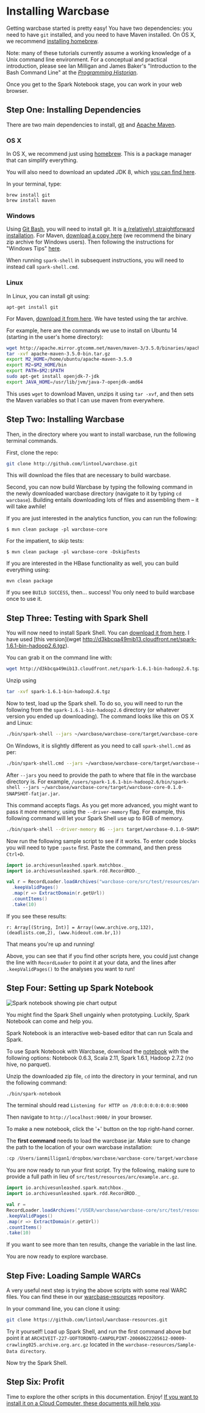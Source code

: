 # Installing Warcbase

Getting warcbase started is pretty easy! You have two dependencies: you need to have `git` installed, and you need to have Maven installed. On OS X, we recommend [installing homebrew](http://brew.sh/). 

Note: many of these tutorials currently assume a working knowledge of a Unix command line environment. For a conceptual and practical introduction, please see Ian Milligan and James Baker's "Introduction to the Bash Command Line" at the [*Programming Historian*](http://programminghistorian.org/lessons/intro-to-bash).

Once you get to the Spark Notebook stage, you can work in your web browser.

## Step One: Installing Dependencies

There are two main dependencies to install, [git](https://git-scm.com/) and [Apache Maven](https://maven.apache.org/). 

### OS X

In OS X, we recommend just using [homebrew](http://brew.sh/). This is a package manager that can simplify everything. 

You will also need to download an updated JDK 8, which [you can find here](http://www.oracle.com/technetwork/java/javase/downloads/jdk8-downloads-2133151.html).

In your terminal, type:

```
brew install git
brew install maven
```

### Windows

Using [Git Bash](https://git-for-windows.github.io/), you will need to install git. It is [a (relatively) straightforward installation](https://git-scm.com/). For Maven, [download a copy here](https://maven.apache.org/download.cgi) (we recommend the binary zip archive for Windows users). Then following the instructions for "Windows Tips" [here](https://maven.apache.org/install.html). 

When running `spark-shell` in subsequent instructions, you will need to instead call `spark-shell.cmd`.

### Linux

In Linux, you can install git using:

```
apt-get install git
```

For Maven, [download it from here](https://maven.apache.org/download.cgi). We have tested using the tar archive.

For example, here are the commands we use to install on Ubuntu 14 (starting in the user's home directory):

```bash
wget http://apache.mirror.gtcomm.net/maven/maven-3/3.5.0/binaries/apache-maven-3.5.0-bin.tar.gz
tar -xvf apache-maven-3.5.0-bin.tar.gz
export M2_HOME=/home/ubuntu/apache-maven-3.5.0
export M2=$M2_HOME/bin
export PATH=$M2:$PATH
sudo apt-get install openjdk-7-jdk
export JAVA_HOME=/usr/lib/jvm/java-7-openjdk-amd64
```

This uses `wget` to download Maven, unzips it using `tar -xvf`, and then sets the Maven variables so that I can use maven from everywhere. 

## Step Two: Installing Warcbase

Then, in the directory where you want to install warcbase, run the following terminal commands.

First, clone the repo:

```bash
git clone http://github.com/lintool/warcbase.git
```

This will download the files that are necessary to build warcbase.

Second, you can now build Warcbase by typing the following command in the newly downloaded warcbase directory (navigate to it by typing `cd warcbase`). Building entails downloading lots of files and assembling them – it will take awhile!

If you are just interested in the analytics function, you can run the following:

```
$ mvn clean package -pl warcbase-core
```

For the impatient, to skip tests:

```
$ mvn clean package -pl warcbase-core -DskipTests
```

If you are interested in the HBase functionality as well, you can build everything using:

```
mvn clean package
```

If you see `BUILD SUCCESS`, then... success! You only need to build warcbase once to use it.

## Step Three: Testing with Spark Shell

You will now need to install Spark Shell. You can [download it from here](http://spark.apache.org/downloads.html). I have used [this version](wget http://d3kbcqa49mib13.cloudfront.net/spark-1.6.1-bin-hadoop2.6.tgz).

You can grab it on the command line with:

```bash
wget http://d3kbcqa49mib13.cloudfront.net/spark-1.6.1-bin-hadoop2.6.tgz
```

Unzip using

```bash
tar -xvf spark-1.6.1-bin-hadoop2.6.tgz
```

Now to test, load up the Spark shell. To do so, you will need to run the following from the `spark-1.6.1-bin-hadoop2.6` directory (or whatever version you ended up downloading). The command looks like this on OS X and Linux:

```bash
./bin/spark-shell --jars ~/warcbase/warcbase-core/target/warcbase-core-0.1.0-SNAPSHOT-fatjar.jar
```

On Windows, it is slightly different as you need to call `spark-shell.cmd` as per:

```bash
./bin/spark-shell.cmd --jars ~/warcbase/warcbase-core/target/warcbase-core-0.1.0-SNAPSHOT-fatjar.jar
```

After `--jars` you need to provide the path to where that file in the warcbase directory is. For example, `/users/spark-1.6.1-bin-hadoop2.6/bin/spark-shell --jars ~/warcbase/warcbase-core/target/warcbase-core-0.1.0-SNAPSHOT-fatjar.jar`.

This command accepts flags. As you get more advanced, you might want to pass it more memory, using the `--driver-memory` flag. For example, this following command will let your Spark Shell use up to 8GB of memory.

```bash
./bin/spark-shell --driver-memory 8G --jars target/warcbase-0.1.0-SNAPSHOT-fatjar.jar
```

Now run the following sample script to see if it works. To enter code blocks you will need to type `:paste` first. Paste the command, and then press `Ctrl+D`.

```scala
import io.archivesunleashed.spark.matchbox._
import io.archivesunleashed.spark.rdd.RecordRDD._

val r = RecordLoader.loadArchives("warcbase-core/src/test/resources/arc/example.arc.gz", sc)
  .keepValidPages()
  .map(r => ExtractDomain(r.getUrl))
  .countItems()
  .take(10)
```

If you see these results:

```
r: Array[(String, Int)] = Array((www.archive.org,132), (deadlists.com,2), (www.hideout.com.br,1))
```

That means you're up and running!

Above, you can see that if you find other scripts here, you could just change the line with `RecordLoader` to point it at your data, and the lines after `.keepValidPages()` to the analyses you want to run!

## Step Four: Setting up Spark Notebook

![Spark notebook showing pie chart output](https://raw.githubusercontent.com/ianmilligan1/WAHR/master/images/Spark-Notebook.png)

You might find the Spark Shell ungainly when prototyping. Luckily, Spark Notebook can come and help you.

Spark Notebook is an interactive web-based editor that can run Scala and Spark. 

To use Spark Notebook with Warcbase, download the [notebook](http://spark-notebook.io/) with the following options: Notebook 0.6.3, Scala 2.11, Spark 1.6.1, Hadoop 2.7.2 (no hive, no parquet).

Unzip the downloaded zip file, `cd` into the directory in your terminal, and run the following command:

```bash
./bin/spark-notebook
```

The terminal should read `Listening for HTTP on /0:0:0:0:0:0:0:0:9000`

Then navigate to `http://localhost:9000/` in your browser.

To make a new notebook, click the '+' button on the top right-hand corner.

The **first command** needs to load the warcbase jar. Make sure to change the path to the location of your own warcbase installation:

```scala
:cp /Users/ianmilligan1/dropbox/warcbase/warcbase-core/target/warcbase-core-0.1.0-SNAPSHOT-fatjar.jar
```

You are now ready to run your first script. Try the following, making sure to provide a full path in lieu of `src/test/resources/arc/example.arc.gz`. 

```scala
import io.archivesunleashed.spark.matchbox._ 
import io.archivesunleashed.spark.rdd.RecordRDD._ 

val r = 
RecordLoader.loadArchives("/USER/warcbase/warcbase-core/src/test/resources/arc/example.arc.gz", sc) 
.keepValidPages() 
.map(r => ExtractDomain(r.getUrl)) 
.countItems() 
.take(10) 
```

If you want to see more than ten results, change the variable in the last line. 

You are now ready to explore warcbase. 

## Step Five: Loading Sample WARCs

A very useful next step is trying the above scripts with some real WARC files. You can find these in our [warcbase-resources](https://github.com/lintool/warcbase-resources) repository.

In your command line, you can clone it using:

```bash
git clone https://github.com/lintool/warcbase-resources.git
```

Try it yourself! Load up Spark Shell, and run the first command above but point it at `ARCHIVEIT-227-UOFTORONTO-CANPOLPINT-20060622205612-00009-crawling025.archive.org.arc.gz` located in the `warcbase-resources/Sample-Data directory`.

Now try the Spark Shell.

## Step Six: Profit

Time to explore the other scripts in this documentation. Enjoy! [If you want to install it on a Cloud Computer, these documents will help you](http://lintool.github.io/warcbase-docs/Spark-Installing-Spark-Notebook-on-a-Cloud-Computer/).
